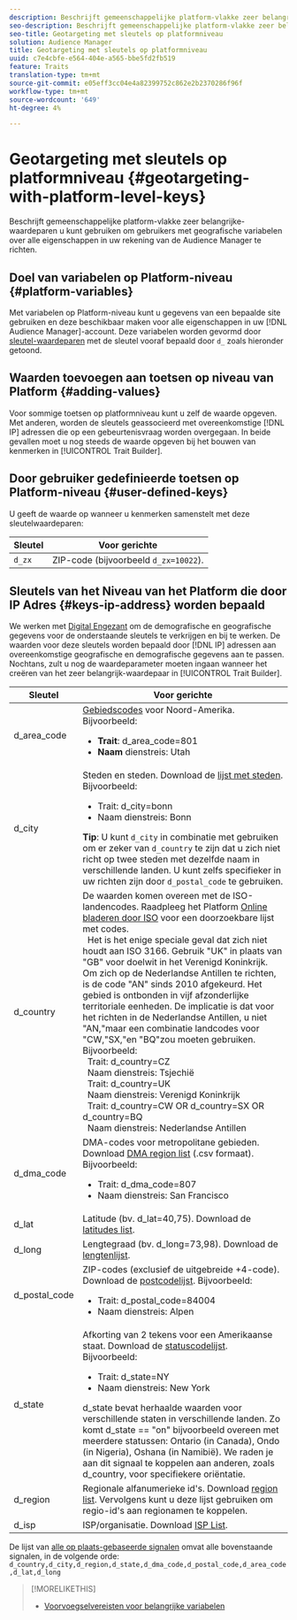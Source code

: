 ```yaml
---
description: Beschrijft gemeenschappelijke platform-vlakke zeer belangrijke-waardeparen u kunt gebruiken om gebruikers met geografische variabelen over alle eigenschappen in uw rekening van de Audience Manager te richten.
seo-description: Beschrijft gemeenschappelijke platform-vlakke zeer belangrijke-waardeparen u kunt gebruiken om gebruikers met geografische variabelen over alle eigenschappen in uw rekening van de Audience Manager te richten.
seo-title: Geotargeting met sleutels op platformniveau
solution: Audience Manager
title: Geotargeting met sleutels op platformniveau
uuid: c7e4cbfe-e564-404e-a565-bbe5fd2fb519
feature: Traits
translation-type: tm+mt
source-git-commit: e05eff3cc04e4a82399752c862e2b2370286f96f
workflow-type: tm+mt
source-wordcount: '649'
ht-degree: 4%

---
```



# Geotargeting met sleutels op platformniveau {#geotargeting-with-platform-level-keys}

Beschrijft gemeenschappelijke platform-vlakke zeer belangrijke-waardeparen u kunt gebruiken om gebruikers met geografische variabelen over alle eigenschappen in uw rekening van de Audience Manager te richten.

<!-- c_tb_platform_vars.xml -->

## Doel van variabelen op Platform-niveau {#platform-variables}

Met variabelen op Platform-niveau kunt u gegevens van een bepaalde site gebruiken en deze beschikbaar maken voor alle eigenschappen in uw [!DNL Audience Manager]-account. Deze variabelen worden gevormd door [sleutel-waardeparen](../../reference/key-value-pairs-explained.md) met de sleutel vooraf bepaald door `d_` zoals hieronder getoond.

## Waarden toevoegen aan toetsen op niveau van Platform {#adding-values}

Voor sommige toetsen op platformniveau kunt u zelf de waarde opgeven. Met anderen, worden de sleutels geassocieerd met overeenkomstige [!DNL IP] adressen die op een gebeurtenisvraag worden overgegaan. In beide gevallen moet u nog steeds de waarde opgeven bij het bouwen van kenmerken in [!UICONTROL Trait Builder].

## Door gebruiker gedefinieerde toetsen op Platform-niveau {#user-defined-keys}

U geeft de waarde op wanneer u kenmerken samenstelt met deze sleutelwaardeparen:

| Sleutel | Voor gerichte |
|---|---|
| `d_zx` | ZIP-code (bijvoorbeeld `d_zx=10022`). |

## Sleutels van het Niveau van het Platform die door IP Adres {#keys-ip-address} worden bepaald

We werken met [Digital Engezant](https://www.digitalenvoy.com/) om de demografische en geografische gegevens voor de onderstaande sleutels te verkrijgen en bij te werken. De waarden voor deze sleutels worden bepaald door [!DNL IP] adressen aan overeenkomstige geografische en demografische gegevens aan te passen. Nochtans, zult u nog de waardeparameter moeten ingaan wanneer het creëren van het zeer belangrijk-waardepaar in [!UICONTROL Trait Builder].

| Sleutel | Voor gerichte |
|--- |--- |
| d_area_code | [Gebiedscodes](https://en.wikipedia.org/wiki/List_of_North_American_Numbering_Plan_area_codes) voor Noord-Amerika.  Bijvoorbeeld: <ul><li>**Trait**: d_area_code=801</li><li>**Naam** dienstreis: Utah</li></ul> |
| d_city | Steden en steden. Download de [lijst met steden](assets/d_city.txt).  Bijvoorbeeld: <ul><li>Trait:  d_city=bonn</li><li>Naam dienstreis: Bonn</li></ul> **Tip**: U kunt  `d_city` in combinatie met gebruiken om er zeker van  `d_country` te zijn dat u zich niet richt op twee steden met dezelfde naam in verschillende landen. U kunt zelfs specifieker in uw richten zijn door `d_postal_code` te gebruiken. |
| d_country | De waarden komen overeen met de ISO-landencodes. Raadpleeg het Platform [Online bladeren door ISO](https://www.iso.org/obp/ui/#home) voor een doorzoekbare lijst met codes. <br>  Het is het enige speciale geval dat zich niet houdt aan ISO 3166. Gebruik &quot;UK&quot; in plaats van &quot;GB&quot; voor doelwit in het Verenigd Koninkrijk.  Om zich op de Nederlandse Antillen te richten, is de code &quot;AN&quot; sinds 2010 afgekeurd. Het gebied is ontbonden in vijf afzonderlijke territoriale eenheden. De implicatie is dat voor het richten in de Nederlandse Antillen, u niet &quot;AN,&quot;maar een combinatie landcodes voor &quot;CW,&quot;SX,&quot;en &quot;BQ&quot;zou moeten gebruiken.  Bijvoorbeeld:  <br>  Trait:  d_country=CZ <br>  Naam dienstreis: Tsjechië <br>  Trait:  d_country=UK <br>  Naam dienstreis: Verenigd Koninkrijk <br>  Trait:  d_country=CW OR d_country=SX OR d_country=BQ <br>  Naam dienstreis: Nederlandse Antillen |
| d_dma_code | DMA-codes voor metropolitane gebieden. Download [DMA region list](assets/DMAregions.csv) (.csv formaat).  Bijvoorbeeld: <ul><li>Trait:  d_dma_code=807</li><li>Naam dienstreis: San Francisco</li></ul> |
| d_lat | Latitude (bv. d_lat=40,75). Download de [latitudes list](assets/d_lat.txt). |
| d_long | Lengtegraad (bv. d_long=73,98). Download de [lengtenlijst](assets/d_long.txt). |
| d_postal_code | ZIP-codes (exclusief de uitgebreide +4-code). Download de [postcodelijst](assets/d_postal_code.txt).  Bijvoorbeeld: <ul><li>Trait:  d_postal_code=84004 </li><li>Naam dienstreis: Alpen</li></ul> |
| d_state | Afkorting van 2 tekens voor een Amerikaanse staat. Download de [statuscodelijst](assets/d_state.txt).  Bijvoorbeeld: <ul><li>Trait:  d_state=NY </li><li>Naam dienstreis: New York</li></ul>d_state bevat herhaalde waarden voor verschillende staten in verschillende landen. Zo komt d_state == &quot;on&quot; bijvoorbeeld overeen met meerdere statussen: Ontario (in Canada), Ondo (in Nigeria), Oshana (in Namibië). We raden je aan dit signaal te koppelen aan anderen, zoals d_country, voor specifiekere oriëntatie. |
| d_region | Regionale alfanumerieke id&#39;s. Download [region list](assets/Country_RegionCodes_City.csv).  Vervolgens kunt u deze lijst gebruiken om regio-id&#39;s aan regionamen te koppelen. |
| d_isp | ISP/organisatie. Download [ISP List](assets/d_isp.txt). |

De lijst van [alle op plaats-gebaseerde signalen](assets/all.txt) omvat alle bovenstaande signalen, in de volgende orde: `d_country,d_city,d_region,d_state,d_dma_code,d_postal_code,d_area_code,d_lat,d_long`

>[!MORELIKETHIS]
>
>* [Voorvoegselvereisten voor belangrijke variabelen](../../features/traits/trait-variable-prefixes.md)

